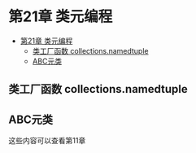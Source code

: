 # 第21章 类元编程

<!-- TOC -->

- [第21章 类元编程](#%e7%ac%ac21%e7%ab%a0-%e7%b1%bb%e5%85%83%e7%bc%96%e7%a8%8b)
  - [类工厂函数 collections.namedtuple](#%e7%b1%bb%e5%b7%a5%e5%8e%82%e5%87%bd%e6%95%b0-collectionsnamedtuple)
  - [ABC元类](#abc%e5%85%83%e7%b1%bb)

<!-- /TOC -->
## 类工厂函数 collections.namedtuple


## ABC元类

这些内容可以查看第11章